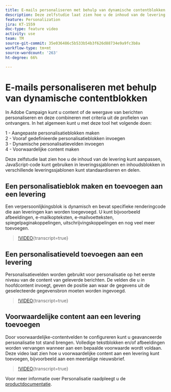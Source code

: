 ```yaml
---
title: E-mails personaliseren met behulp van dynamische contentblokken
description: Deze zelfstudie laat zien hoe u de inhoud van de levering kunt aanpassen, JavaScript-code kunt gebruiken in leveringssjablonen en inhoudsblokken in verschillende leveringssjablonen kunt standaardiseren en delen.
feature: Personalization
jira: KT-1559
doc-type: feature video
activity: use
team: TM
source-git-commit: 35e036486c5b533b54b3f626d88734e9a9fc3b8a
workflow-type: tm+mt
source-wordcount: '263'
ht-degree: 66%

---
```



# E-mails personaliseren met behulp van dynamische contentblokken

In Adobe Campaign kunt u content of de weergave van berichten personaliseren en deze combineren met criteria uit de profielen van ontvangers. In het algemeen kunt u met deze tool het volgende doen:

1 - Aangepaste personalisatieblokken maken\
2 - Vooraf gedefinieerde personalisatieblokken invoegen\
3 - Dynamische personalisatievelden invoegen\
4 - Voorwaardelijke content maken

Deze zelfstudie laat zien hoe u de inhoud van de levering kunt aanpassen, JavaScript-code kunt gebruiken in leveringssjablonen en inhoudsblokken in verschillende leveringssjablonen kunt standaardiseren en delen.

## Een personalisatieblok maken en toevoegen aan een levering

Een verpersoonlijkingsblok is dynamisch en bevat specifieke renderingcode die aan leveringen kan worden toegevoegd. U kunt bijvoorbeeld afbeeldingen, e-mailkopteksten, e-mailvoetteksten, spiegelpaginakoppelingen, uitschrijvingskoppelingen en nog veel meer toevoegen.

>[!VIDEO](https://video.tv.adobe.com/v/24924?quality=12&learn=on){transcript=true}

## Een personalisatieveld toevoegen aan een levering

Personalisatievelden worden gebruikt voor personalisatie op het eerste niveau van de content van geleverde berichten. De velden die u in hoofdcontent invoegt, geven de positie aan waar de gegevens uit de geselecteerde gegevensbron moeten worden ingevoegd.

>[!VIDEO](https://video.tv.adobe.com/v/24925?quality=12&learn=on){transcript=true}

## Voorwaardelijke content aan een levering toevoegen

Door voorwaardelijke-contentvelden te configureren kunt u geavanceerde personalisatie tot stand brengen. Volledige tekstblokken en/of afbeeldingen worden vervangen wanneer aan een bepaalde voorwaarde wordt voldaan. Deze video laat zien hoe u voorwaardelijke content aan een levering kunt toevoegen, bijvoorbeeld aan een meertalige nieuwsbrief.

>[!VIDEO](https://video.tv.adobe.com/v/24926?quality=12&learn=on){transcript=true}

Voor meer informatie over Personalisatie raadpleegt u de [productdocumentatie](https://experienceleague.adobe.com/docs/campaign-classic/using/sending-messages/personalizing-deliveries/about-personalization.html?lang=en).

